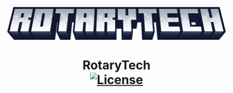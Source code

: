 <img src="https://github.com/DaHofa02/rotarytech/blob/main/blockbench/export/rotarytechtitle.png" alt="RotaryTech Logo">
<h1 align="center">RotaryTech  <br>
    <a href="https://github.com/DaHofa02/rotarytech/main/LICENSE"><img src="https://img.shields.io/github/license/DaHofa02/rotarytech?style=flat&color=900c3f" alt="License"></a>
    <br><br>
</h1>
